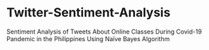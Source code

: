 # Twitter-Sentiment-Analysis
Sentiment Analysis of Tweets About Online Classes During Covid-19 Pandemic in the Philippines Using Naïve Bayes Algorithm
